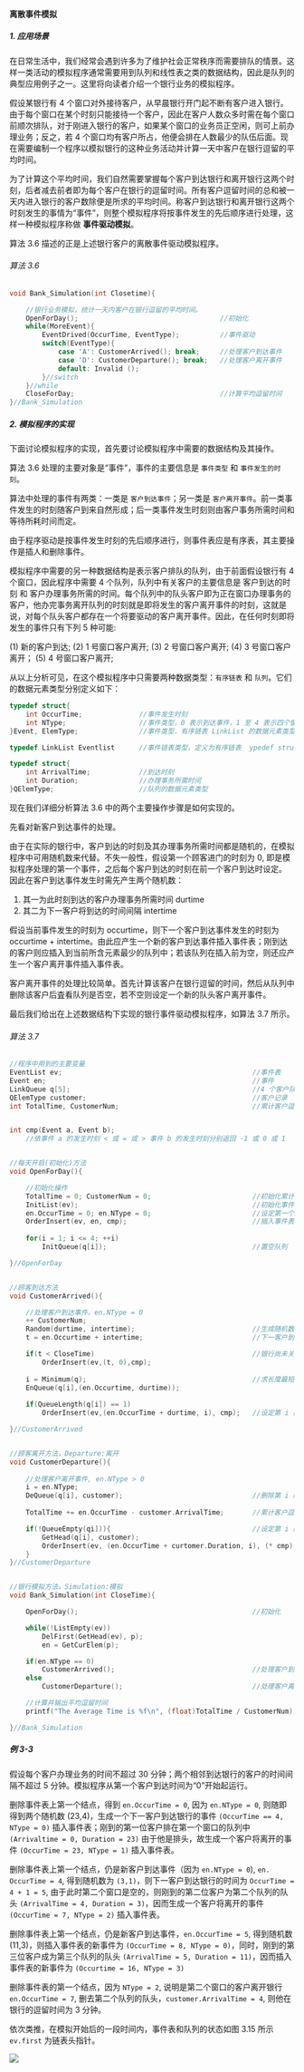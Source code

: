 
#### 离散事件模拟

##### 1. 应用场景

在日常生活中，我们经常会遇到许多为了维护社会正常秩序而需要排队的情景。这样一类活动的模拟程序通常需要用到队列和线性表之类的数据结构，因此是队列的典型应用例子之一。这里将向读者介绍一个银行业务的模拟程序。

假设某银行有 4 个窗口对外接待客户，从早晨银行开门起不断有客户进入银行。由于每个窗口在某个时刻只能接待一个客户，因此在客户人数众多时需在每个窗口前顺次排队，对于刚进入银行的客户，如果某个窗口的业务员正空闲，则可上前办理业务；反之，若 4 个窗口均有客户所占，他便会排在人数最少的队伍后面。现在需要编制一个程序以模拟银行的这种业务活动并计算一天中客户在银行逗留的平均时间。

为了计算这个平均时间，我们自然需要掌握每个客户到达银行和离开银行这两个时刻，后者减去前者即为每个客户在银行的逗留时间。所有客户逗留时间的总和被一天内进入银行的客户数除便是所求的平均时间。称客户到达银行和离开银行这两个时刻发生的事情为“事件”，则整个模拟程序将按事件发生的先后顺序进行处理，这样一种模拟程序称做 **事件驱动模拟**。

算法 3.6 描述的正是上述银行客户的离散事件驱动模拟程序。

###### 算法 3.6

```cpp
void Bank_Simulation(int Closetime){

    //银行业务模拟，统计一天内客户在银行逗留的平均时间。
    OpenForDay();                                   //初始化
    while(MoreEvent){
        EventDrived(OccurTime, EventType);          //事件驱动
        switch(EventType){
            case 'A': CustomerArrived(); break;     //处理客户到达事件 
            case 'D': CustomerDeparture(); break;   //处理客户离开事件  
            default: Invalid ();
        }//switch
    }//while
    CloseForDay;                                    //计算平均逗留时间 
}//Bank_Simulation
```

##### 2. 模拟程序的实现

下面讨论模拟程序的实现，首先要讨论模拟程序中需要的数据结构及其操作。

算法 3.6 处理的主要对象是“事件”，事件的主要信息是 `事件类型` 和 `事件发生的时刻`。

算法中处理的事件有两类：一类是 `客户到达事件`；另一类是 `客户离开事件`。前一类事件发生的时刻随客户到来自然形成；后一类事件发生时刻则由客户事务所需时间和等待所耗时间而定。

由于程序驱动是按事件发生时刻的先后顺序进行，则事件表应是有序表，其主要操作是插人和删除事件。

模拟程序中需要的另一种数据结构是表示客户排队的队列，由于前面假设银行有 4 个窗口，因此程序中需要 4 个队列，队列中有关客户的主要信息是 客户到达的时刻 和 客户办理事务所需的时间。每个队列中的队头客户即为正在窗口办理事务的客户，他办完事务离开队列的时刻就是即将发生的客户离开事件的时刻，这就是说，对每个队头客户都存在一个将要驱动的客户离开事件。因此，在任何时刻即将发生的事件只有下列 5 种可能:

$(1)$ 新的客户到达;
$(2)$ 1 号窗口客户离开;
$(3)$ 2 号窗口客户离开;
$(4)$ 3 号窗口客户离开；
$(5)$ 4 号窗口客户离开;

从以上分析可见，在这个模拟程序中只需要两种数据类型：`有序链表` 和 `队列`。它们的数据元素类型分别定义如下：

```cpp
typedef struct{
    int OccurTime;              //事件发生时刻
    int NType;                  //事件类型，0 表示到达事件，1 至 4 表示四个窗口的离开事件 
}Event, ElemType;               //事件类型，有序链表 LinkList 的数据元素类型

typedef LinkList Eventlist      //事件链表类型，定义为有序链表  ypedef struct

typedef struct{
    int ArrivalTime;            //到达时刻  
    int Duration;               //办理事务所需时间  
}QElemType;                     //队列的数据元素类型
```

现在我们详细分析算法 3.6 中的两个主要操作步骤是如何实现的。

先看对新客户到达事件的处理。

由于在实际的银行中，客户到达的时刻及其办理事务所需时间都是随机的，在模拟程序中可用随机数来代替。不失一般性，假设第一个顾客进门的时刻为 0, 即是模拟程序处理的第一个事件，之后每个客户到达的时刻在前一个客户到达时设定。
因此在客户到达事件发生时需先产生两个随机数：

1. 其一为此时刻到达的客户办理事务所需时间 durtime 
2. 其二为下一客户将到达的时间间隔 intertime

假设当前事件发生的时刻为 occurtime，则下一个客户到达事件发生的时刻为 occurtime + intertime。由此应产生一个新的客户到达事件插入事件表；刚到达的客户则应插入到当前所含元素最少的队列中；若该队列在插入前为空，则还应产生一个客户离开事件插入事件表。

客户离开事件的处理比较简单。首先计算该客户在银行逗留的时间，然后从队列中删除该客户后査看队列是否空，若不空则设定一个新的队头客户离开事件。

最后我们给出在上述数据结构下实现的银行事件驱动模拟程序，如算法 3.7 所示。

###### 算法 3.7

```cpp
//程序中用到的主要变量  
EventList ev;                                               //事件表
Event en;                                                   //事件  
LinkQueue q[5];                                             //4 个客户队列  
QElemType customer;                                         //客户记录
int TotalTime, CustomerNum;                                 //累计客户逗留时间，客户数


int cmp(Event a, Event b);
    //依事件 a 的发生时刻 < 或 = 或 > 事件 b 的发生时刻分别返回 -1 或 0 或 1


//每天开启(初始化)方法
void OpenForDay(){

    //初始化操作
    TotalTime = 0; CustomerNum = 0;                         //初始化累计时间和客户数为 0  
    InitList(ev);                                           //初始化事件链表为空表  
    en.OccurTime = 0; en.NType = 0;                         //设定第一个客户到达事件  
    OrderInsert(ev, en, cmp);                               //插入事件表 
    
    for(i = 1; i <= 4; ++i) 
        InitQueue(q[i]);                                    //置空队列 

}//OpenForDay


//顾客到达方法
void CustomerArrived(){

    //处理客户到达事件，en.NType = 0
    ++ CustomerNum;
    Random(durtime, intertime);                             //生成随机数  
    t = en.Occurtime + intertime;                           //下一客户到达时刻

    if(t < CloseTime)                                       //银行尚未关门，插入事件表
        OrderInsert(ev,(t, 0),cmp);
        
    i = Minimum(q);                                         //求长度最短队列  
    EnQueue(q[i],(en.Occurtime, durtime));  
    
    if(QueueLength(q[i]) == 1)
        OrderInsert(ev,(en.OccurTime + durtime, i), cmp);   //设定第 i 队列的一个离开事件并插入事件表

}//CustomerArrived


//顾客离开方法，Departure:离开
void CustomerDeparture(){
    
    //处理客户离开事件, en.NType > 0
    i = en.NType; 
    DeQueue(q[i], customer);                                //删除第 i 队列的排头客户  
    
    TotalTime += en.OccurTime - customer.ArrivalTime;       //累计客户逗留时间

    if(!QueueEmpty(qi])){                                   //设定第 i 队列的一个离开事件并插入事件表
        GetHead(q[i], customer);
        OrderInsert(ev, (en.OccurTime + curtomer.Duration, i), (* cmp)());
    }
}//CustomerDeparture


//银行模拟方法，Simulation:模拟
void Bank_Simulation(int CloseTime){

    OpenForDay();                                           //初始化

    while(!ListEmpty(ev))
        DelFirst(GetHead(ev), p); 
        en = GetCurElem(p);

    if(en.NType == 0)
        CustomerArrived();                                  //处理客户到达事件
    else 
        CustomerDeparture();                                //处理客户离开事件

    //计算并输出平均逗留时间
    printf("The Average Time is %f\n", (float)TotalTime / CustomerNum); 

}//Bank_Simulation
```

##### 例 3-3 

假设每个客户办理业务的时间不超过 30 分钟；两个相邻到达银行的客户的时间间隔不超过 5 分钟。模拟程序从第一个客户到达时间为“0”开始起运行。

删除事件表上第一个结点，得到 `en.OccurTime = 0`, 因为 `en.NType = 0`, 则随即得到两个随机数 (23,4)，生成一个下一客户到达银行的事件 `(OccurTime == 4, NType = 0)` 插入事件表；刚到的第一位客户排在第一个窗口的队列中`(Arrivaltime = 0, Duration = 23)` 由于他是排头，故生成一个客户将离开的事件 `(OccurTime = 23, NType = 1)` 插入事件表。

删除事件表上第一个结点，仍是新客户到达事件（因为 `en.NType = 0`), `en. OccurTime = 4`, 得到随机数为 `(3,1)`，则下一客户到达银行的时间为 `OccurTime = 4 + 1 = 5`, 由于此时第二个窗口是空的，则刚到的第二位客户为第二个队列的队头 `(ArrivalTime = 4, Duration = 3)`，因而生成一个客户将离开的事件 `(OccurTime = 7, NType = 2)` 插入事件表。

删除事件表上第一个结点，仍是新客户到达事件，`en.OccurTime = 5`, 得到随机数 (11,3)，则插入事件表的新事件为 `(OccurTime = 8, NType = 0)`，同时，刚到的第三位客户成为第三个队列的队头 `(ArrivalTime = 5, Duration = 11)`，因而插入事件表的新事件为 `(Occurtime = 16, NType = 3)`

删除事件表的第一个结点，因为 `NType = 2`, 说明是第二个窗口的客户离开银行 `en.OccurTime = 7`, 删去第二个队列的队头，`customer.ArrivalTime = 4`, 则他在银行的逗留时间为 3 分钟。

依次类推，在模拟开始后的一段时间内，事件表和队列的状态如图 3.15 所示 `ev.first` 为链表头指针。

![](https://gitee.com/mayundaze/img_bed/raw/master/20200831182324.png)
